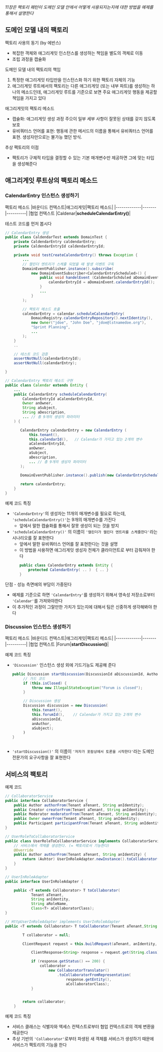 _11장은 팩토리 패턴이 도메인 모델 안에서 어떻게 사용되지는지에 대한 방법을 예제를 통해서 설명한다_

## 도메인 모델 내의 팩토리
팩토리 사용의 동기 (by 에반스)
- 복잡한 객체와 애그리게잇 인스턴스를 생성하는 책임을 별도의 객체로 이동
- 조립 과정을 캡슐화

도메인 모델 내의 팩토리의 책임
1. 특정한 애그리게잇 타입만을 인스턴스화 하기 위한 팩토리 자체의 기능
2. 애그리게잇 루트에서의 팩토리는 다른 애그리게잇 (또는 내부 파트)를 생성하는 하나의 메소드인데, 애그리게잇 루트를 기준으로 보면 주요 애그리게잇 행동을 제공할 책임을 가지고 있다

애그리게잇의 팩토리 메소드
- 캡슐화: 애그리게잇 생성 과정 주으이 일부 세부 사항이 잘못된 상태를 갖지 않도록 보호
- 유비쿼터스 언어를 표현: 행동에 관한 메서드의 이름을 통해서 유비쿼터스 언어를 표현. 생성자만으로는 불가능 했던 방식.

추상 팩토리의 이점
- 팩토리가 구체적 타입을 결정할 수 있는 기본 매개변수만 제공하면 그에 맞는 타입을 생성해준다

## 애그리게잇 루트상의 팩토리 메소드
### CalendarEntry 인스턴스 생성하기
팩토리 메소드
|바운디드 컨텍스트|애그리게잇|팩토리 메소드|
|-------------|-------|----------|
|협업 컨텍스트   |Caldenar|__scheduleCalendarEntry()__|

테스트 코드를 먼저 봅시다
~~~java
// CalendarEntry 생성
public class CaldendarTest extends DomainTest {
    private CaldendarEntry caldendarEntry;
    private CaldendarEntryId caldendarEntryId;

    private void testCreateCalendarEntry() throws Exception {
        ...
        // 캘린더 엔트리가 스케쥴 되었을 때 발생 이벤트 구독
        DomainEventPublisher.instance().subscribe(
            new DomainEventSubscriber<CalendarEntryScheduled>() {
                public void handelEvent (CaldendarSchduled aDomainEvent) {
                    calendarEntryId = aDomainEvent.calendarEntryId();
                }
                ...
            }
        );

        // 팩토리 메소드 호출
        calendarEntry = calendar.scheduleCalendarEntry( 
            DomainRegistry.calendarEntryRepository().nextIdentity(),
            new Owner("jdoe", "John Doe", "jdoe@lstnamedoe.org"),
            "Sprint Planning",
            ...
        );
    }
    ..

    // 테스트 코드 검증
    assertNotNull(calendarEntryId);
    assertNotNull(calendarEntry);

}

// CalendarEntry 팩토리 메소드 구현
public class Calendar extends Entity {
    ...
    public CalendarEntry scheduleCalendarEntry(
        CalendarEntryId aCalendarEntryId,
        Owner anOwner,
        String aSubject,
        String aDescription,
        ... // 총 9개의 생성자 파라미터
    ) {

       CalendarEntry calendarEntry = new CalendarEntry (
           this.tenant(),
           this.calendarId(),   // Calendar가 가지고 있는 2개의 변수
           aCalendarEntryId,
           anOwner,
           aSubject,
           aDescription,
           ... // 총 9개의 생성자 파라미터
       );

       DomainEventPublisher.instance().publish(new CalendarEntryScheduled(...));
       
       return calendarEntry;
    }
}
~~~

예제 코드 특징
- `'CalendarEntry'`의 생성자는 11개의 매개변수를 필요로 하는데, `'scheduleCalendarEntry()'`는 9개의 매개변수를 가진다
   - 앞에서 말한 캡슐화를 통해서 잘못 생성이 되는 것을 방지
- `'scheduleCalendarEntry()'` 의 이름이 `'캘린더가 캘린더 엔트리를 스케쥴한다'`라는 시나리오를 잘 표현한다
   - 앞에서 말한 유비쿼터스 언어를 잘 표현한다는 것을 설명
   - 이 방법을 사용하면 애그리게잇 생성자 전체가 클라이언트로 부터 감춰져야 한다
      ~~~java
      public class CalendarEntry extends Entity {
          protected CalendarEntry( .. )  { .. }
      }
      ~~~

단점 - 성능 측면에의 부담이 가중된다
- 예제를 기준으로 하면 `'CalendarEntry'`를 생성하기 위해서 영속성 저장소로부터 `'Calendar'`를 가져와야한다
- 이 추가적인 과정이 그랄만한 가치가 있는지에 대해서 팀은 신중하게 생각해봐야 한다

### Discussion 인스턴스 생성하기
팩토리 메소드
|바운디드 컨텍스트|애그리게잇|팩토리 메소드|
|-------------|-------|----------|
|협업 컨텍스트   |Forum|__startDiscussion()__|

예제 코드 특징
- `'Discussion'` 인스턴스 생성 외에 기드기능도 제공해 준다
   ```java
   public Discussion startDiscussion(DiscussionId aDiscussionId, Author anAuthor, String aSubject) {
        // 가드 코드
        if (this.isClosed) {
            throw new IllegalStateException("Forum is closed");
        }

        // Discussion 생성
        Discussion discussion = new Discussion(
            this.tenant(),
            this.forumId(),    // Calendar가 가지고 있는 2개의 변수
            aDiscussionId, 
            anAuthor,
            aSubject);
        )
   }
   


   ```
- `'startDiscussion()'` 의 이름이 `'저자가 포람상에서 토론을 시작한다'`라는 도메인 전문가의 요구사항을 잘 표현한다

## 서비스의 팩토리
예제 코드
~~~java
// CollaboratorService
public interface CollaboratorService {
    public Author authorFrom(Tenant aTenant, String anIdentity);
    public Creator creatorFrom(Tenant aTenant, String anIdentity);
    public Moderator moderatorFrom(Tenant aTenant, String anIdentity);
    public Owner ownerFrom(Tenant aTenant, String anIdentity);
    public Participant participantFrom(Tenant aTenant, String anIdentity);
}

// UserRoleToCollaboratorService
public class UserRoleToCollaboratorService implements CollaboratorService {
    // 서비스에서 객체를 생성한다. (= 팩토리로서 기능한다)
    @Override
    public Author authorFrom(Tenant aTenant, String anIdentity) {
        return (Auhtor) UserInRoleAdapter.newInstance().toCollaborator(..);
    }
}

// UserInRoleAdapter
public interface UserInRoleAdapter {

    public <T extends Collaborator> T toCollaborator(
            Tenant aTenant,
            String anIdentity,
            String aRoleName,
            Class<T> aCollaboratorClass);
}

// HttpUserInRoleAdapter implements UserInRoleAdapter
public <T extends Collaborator> T toCollaborator(Tenant aTenant,String anIdentity,String aRoleName, Class<T> aCollaboratorClass) {

        T collaborator = null;

        ClientRequest request = this.buildRequest(aTenant, anIdentity, aRoleName);

            ClientResponse<String> response = request.get(String.class);

            if (response.getStatus() == 200) { 
                collaborator =
                    new CollaboratorTranslator()
                        .toCollaboratorFromRepresentation(
                            response.getEntity(),
                            aCollaboratorClass);
            } 
            

        return collaborator;
    }

~~~

예제 코드 특징
- 서비스 클래스는 식별자와 액세스 컨텍스트로부터 협업 컨텍스트로의 객체 변환을 제공한다
- 추상 기반의 `'Collaborator'`로부터 파생된 새 객체를 서비스가 생성하기 때문에 서비스가 팩토리의 기능을 한다